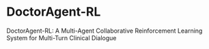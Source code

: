 # DoctorAgent-RL
DoctorAgent-RL: A Multi-Agent Collaborative Reinforcement Learning System for Multi-Turn Clinical Dialogue
